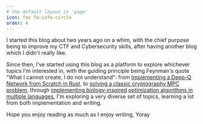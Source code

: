 ```yaml
---
# the default layout is 'page'
icon: fas fa-info-circle
order: 4
---
```


I started this blog about two years ago on a whim, with the chief purpose being to improve my CTF and Cybersecurity skills, after having another blog which I didn't really like.

Since then, I've started using this blog as a platform to explore whichever topics I'm interested in, with the guiding principle being Feynman's quote "What I cannot create, I do not understand": from [Implementing a Deep-Q Network from Scratch in Rust](https://vaktibabat.github.io/posts/DQN_Rust_Blackjack/), to [solving a classic cryptography MPC problem](https://vaktibabat.github.io/posts/smpc_circuits/), through [implementing biology-inspired](https://vaktibabat.github.io/posts/Genetic_Algo_Rust/) [optimization algorithms in multiple languages](https://vaktibabat.github.io/posts/antcolony/), I'm exploring a very diverse set of topics, learning a lot from both implementation and writing.

Hope you enjoy reading as much as I enjoy writing,
Yoray

